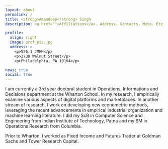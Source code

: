 ```yaml
---
layout: about
permalink: /
title: <strong>Amandeep</strong> Singh
description: <a href="">Affiliations</a>. Address. Contacts. Moto. Etc.

profile:
  align: right
  image: prof_pic.jpg
  address: >
    <p>526.1 JMHH</p>
    <p>3730 Walnut Street</p>
    <p>Philadelphia, PA 19104</p>

news: true
social: true
---
```


I am currently a 3rd year doctoral student in Operations, Informations and Decisions department at the Wharton School. In my research, I empirically examine various aspects of digital platforms and marketplaces. In another stream of research, I work on developing new econometric methods, leveraging the recent advancements in empirical industrial organization and machine learning literature. I did my ScB in Computer Science and Engineering from Indian Institute of Technology, Patna and my SM in Operations Research from Columbia.

Prior to Wharton, I worked as Fixed Income and Futures Trader at Goldman Sachs and Tower Research Capital.
